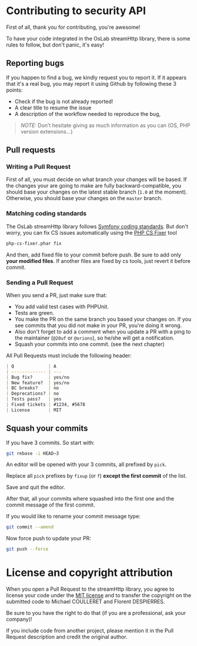 # Contributing to security API

First of all, thank you for contributing, you're awesome!

To have your code integrated in the OsLab streamHttp library, there is some rules to follow, but don't panic, it's easy!

## Reporting bugs

If you happen to find a bug, we kindly request you to report it. If it appears that it's a real bug, you may report it using Github by following these 3 points:

  * Check if the bug is not already reported!
  * A clear title to resume the issue
  * A description of the workflow needed to reproduce the bug,

> _NOTE:_ Don’t hesitate giving as much information as you can (OS, PHP version extensions...)

## Pull requests

### Writing a Pull Request

First of all, you must decide on what branch your changes will be based. If the changes your are going to make are
fully backward-compatible, you should base your changes on the latest stable branch (`1.0` at the moment).
Otherwise, you should base your changes on the `master` branch.

### Matching coding standards

The OsLab streamHttp library follows [Symfony coding standards](https://symfony.com/doc/current/contributing/code/standards.html).
But don't worry, you can fix CS issues automatically using the [PHP CS Fixer](http://cs.sensiolabs.org/) tool

```bash
php-cs-fixer.phar fix
```

And then, add fixed file to your commit before push.
Be sure to add only **your modified files**. If another files are fixed by cs tools, just revert it before commit.

### Sending a Pull Request

When you send a PR, just make sure that:

* You add valid test cases with PHPUnit.
* Tests are green.
* You make the PR on the same branch you based your changes on. If you see commits
that you did not make in your PR, you're doing it wrong.
* Also don't forget to add a comment when you update a PR with a ping to the maintainer (`@20uf` or `@orions`), so he/she will get a notification.
* Squash your commits into one commit. (see the next chapter)

All Pull Requests must include the following header:

```markdown
| Q             | A
| ------------- | ---
| Bug fix?      | yes/no
| New feature?  | yes/no
| BC breaks?    | no
| Deprecations? | no
| Tests pass?   | yes
| Fixed tickets | #1234, #5678
| License       | MIT
```

## Squash your commits

If you have 3 commits. So start with:

```bash
git rebase -i HEAD~3
```

An editor will be opened with your 3 commits, all prefixed by `pick`.

Replace all `pick` prefixes by `fixup` (or `f`) **except the first commit** of the list.

Save and quit the editor.

After that, all your commits where squashed into the first one and the commit message of the first commit.

If you would like to rename your commit message type:

```bash
git commit --amend
```

Now force push to update your PR:

```bash
git push --force
```

# License and copyright attribution

When you open a Pull Request to the streamHttp library, you agree to license your code under the [MIT license](LICENSE)
and to transfer the copyright on the submitted code to Michael COULLERET and Florent DESPIERRES.

Be sure to you have the right to do that (if you are a professional, ask your company)!

If you include code from another project, please mention it in the Pull Request description and credit the original author.
